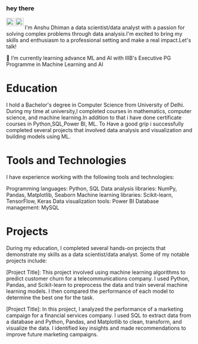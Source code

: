 ### hey there

<a href="https://www.linkedin.com/in/anshu-dhiman/">
  <img align="left" alt="Anshu's Linkedin" width="22px" src="https://raw.githubusercontent.com/peterthehan/peterthehan/master/assets/linkedin.svg" />
</a>

<a href="https://www.instagram.com/anshu__dhiman/">
  <img align="left" alt="Anshu's Instagram" width="22px" src="https://raw.githubusercontent.com/hussainweb/hussainweb/main/icons/instagram.png" />
</a>

<br />
I'm Anshu Dhiman a data scientist/data analyst with a passion for solving complex problems through data analysis.I'm excited to bring my skills and enthusiasm to a professional setting and make a real impact.Let's talk!

🌱 I’m currently learning advance ML and AI with IIIB's Executive PG Programme in Machine Learning and AI   




# Education
I hold a Bachelor's degree in Computer Science from University of Delhi. During my time at university,I completed courses in mathematics, computer science, and machine learning.In addition to that i have done certificate courses in Python,SQL,Power BI, ML. To Have a good grip i successfully completed several projects that involved data analysis and visualization and building models using ML.

# Tools and Technologies
I have experience working with the following tools and technologies:

Programming languages: Python, SQL
Data analysis libraries: NumPy, Pandas, Matplotlib, Seaborn
Machine learning libraries: Scikit-learn, TensorFlow, Keras
Data visualization tools: Power BI
Database management: MySQL

# Projects
During my education, I completed several hands-on projects that demonstrate my skills as a data scientist/data analyst. Some of my notable projects include:

[Project Title]: This project involved using machine learning algorithms to predict customer churn for a telecommunications company. I used Python, Pandas, and Scikit-learn to preprocess the data and train several machine learning models. I then compared the performance of each model to determine the best one for the task.

[Project Title]: In this project, I analyzed the performance of a marketing campaign for a financial services company. I used SQL to extract data from a database and Python, Pandas, and Matplotlib to clean, transform, and visualize the data. I identified key insights and made recommendations to improve future marketing campaigns.



<!--
**Anshu-D/Anshu-D** is a ✨ _special_ ✨ repository because its `README.md` (this file) appears on your GitHub profile.

Here are some ideas to get you started:

- 🔭 I’m currently working on ...
- 🌱 I’m currently learning ...
- 👯 I’m looking to collaborate on ...
- 🤔 I’m looking for help with ...
- 💬 Ask me about ...
- 📫 How to reach me: ...
- 😄 Pronouns: ...
- ⚡ Fun fact: ...
-->
